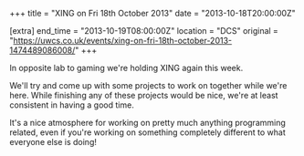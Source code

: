+++
title = "XING on Fri 18th October 2013"
date = "2013-10-18T20:00:00Z"

[extra]
end_time = "2013-10-19T08:00:00Z"
location = "DCS"
original = "https://uwcs.co.uk/events/xing-on-fri-18th-october-2013-1474489086008/"
+++

In opposite lab to gaming we're holding XING again this week.

We'll try and come up with some projects to work on together while we're here. While finishing any of these projects would be nice, we're at least consistent in having a good time.

It's a nice atmosphere for working on pretty much anything programming related, even if you're working on something completely different to what everyone else is doing\!

